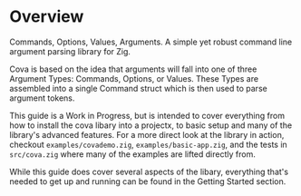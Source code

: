 # Overview

Commands, Options, Values, Arguments. A simple yet robust command line argument parsing library for Zig.

Cova is based on the idea that arguments will fall into one of three Argument Types: Commands, Options, or Values. These Types are assembled into a single Command struct which is then used to parse argument tokens.

This guide is a Work in Progress, but is intended to cover everything from how to install the cova libary into a projectx, to basic setup and many of the library's advanced features. For a more direct look at the library in action, checkout `examples/covademo.zig`, `examples/basic-app.zig`, and the tests in `src/cova.zig` where many of the examples are lifted directly from.

While this guide does cover several aspects of the libary, everything that's needed to get up and running can be found in the Getting Started section.
